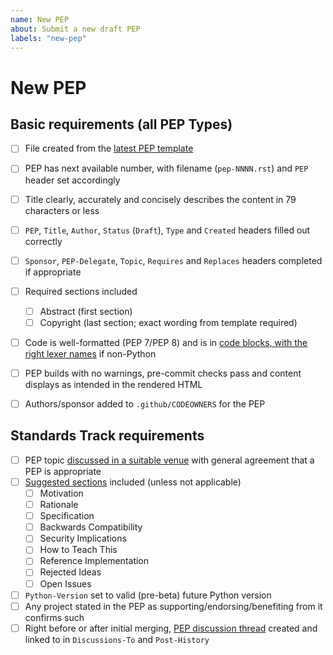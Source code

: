 ```yaml
---
name: New PEP
about: Submit a new draft PEP
labels: "new-pep"
---
```


<!--

Please read and follow PEP 1 and PEP 12 before submitting a new PEP:

https://peps.python.org/pep-0001/#submitting-a-pep

https://peps.python.org/pep-0012/#how-to-use-this-template

Make sure to include the PEP number in the pull request title; for example:

PEP 9999: <Title of PEP>

See our Contributing Guidelines (CONTRIBUTING.rst) for more information.

Thanks!

-->


# New PEP

<!--

You can use the following checklist when double-checking your PEP,
and you can help complete some of it yourself if you like
by ticking any boxes you're sure about, like this: [x]
If you're unsure about anything, just leave it blank and we'll take a look.

If your PEP is not Standards Track, remove the corresponding section.

-->

## Basic requirements (all PEP Types)

* [ ] File created from the [latest PEP template](https://github.com/python/peps/blob/main/pep-0012/pep-NNNN.rst?plain=1)
* [ ] PEP has next available number, with filename (``pep-NNNN.rst``) and ``PEP`` header set accordingly
* [ ] Title clearly, accurately and concisely describes the content in 79 characters or less
* [ ] ``PEP``, ``Title``, ``Author``, ``Status`` (``Draft``), ``Type`` and ``Created`` headers filled out correctly
* [ ] ``Sponsor``, ``PEP-Delegate``, ``Topic``, ``Requires`` and ``Replaces`` headers completed if appropriate
* [ ] Required sections included
    * [ ] Abstract (first section)
    * [ ] Copyright (last section; exact wording from template required)
* [ ] Code is well-formatted (PEP 7/PEP 8) and is in [code blocks, with the right lexer names](https://peps.python.org/pep-0012/#literal-blocks) if non-Python
* [ ] PEP builds with no warnings, pre-commit checks pass and content displays as intended in the rendered HTML
* [ ] Authors/sponsor added to ``.github/CODEOWNERS`` for the PEP


## Standards Track requirements

* [ ] PEP topic [discussed in a suitable venue](https://peps.python.org/pep-0001/#start-with-an-idea-for-python) with general agreement that a PEP is appropriate
* [ ] [Suggested sections](https://peps.python.org/pep-0012/#suggested-sections) included (unless not applicable)
    * [ ] Motivation
    * [ ] Rationale
    * [ ] Specification
    * [ ] Backwards Compatibility
    * [ ] Security Implications
    * [ ] How to Teach This
    * [ ] Reference Implementation
    * [ ] Rejected Ideas
    * [ ] Open Issues
* [ ] ``Python-Version`` set to valid (pre-beta) future Python version
* [ ] Any project stated in the PEP as supporting/endorsing/benefiting from it confirms such
* [ ] Right before or after initial merging, [PEP discussion thread](https://peps.python.org/pep-0001/#discussing-a-pep) created and linked to in ``Discussions-To`` and ``Post-History``
